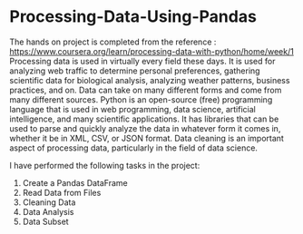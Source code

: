 # Processing-Data-Using-Pandas
The hands on project is completed from the reference : https://www.coursera.org/learn/processing-data-with-python/home/week/1
Processing data is used in virtually every field these days. It is used for analyzing web traffic to determine personal preferences, 
gathering scientific data for biological analysis, analyzing weather patterns, business practices, and on. Data can take on many different
forms and come from many different sources. Python is an open-source (free) programming language that is used in web programming, data science, 
artificial intelligence, and many scientific applications. It has libraries that can be used to parse and quickly analyze the data in whatever 
form it comes in, whether it be in XML, CSV, or JSON format. Data cleaning is an important aspect of processing data, particularly in the field of data science.

I have performed the following tasks in the project:

1. Create a Pandas DataFrame
2. Read Data from Files
3. Cleaning Data
4. Data Analysis
5. Data Subset

